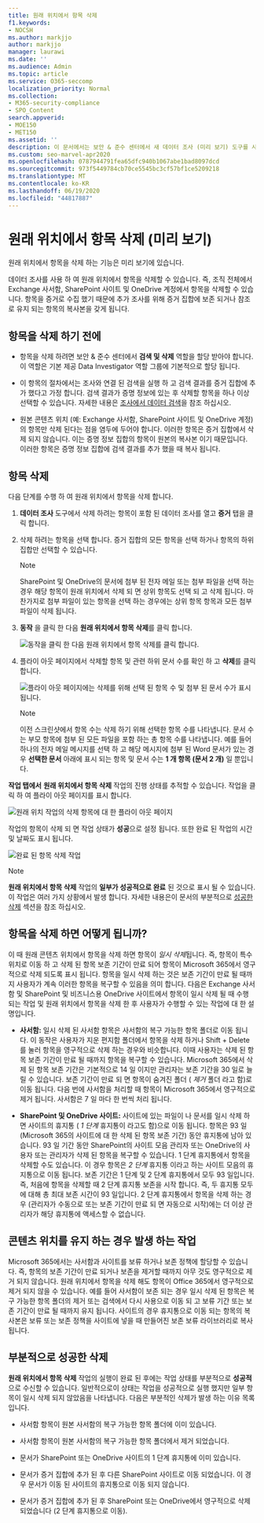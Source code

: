 ```yaml
---
title: 원래 위치에서 항목 삭제
f1.keywords:
- NOCSH
ms.author: markjjo
author: markjjo
manager: laurawi
ms.date: ''
ms.audience: Admin
ms.topic: article
ms.service: O365-seccomp
localization_priority: Normal
ms.collection:
- M365-security-compliance
- SPO_Content
search.appverid:
- MOE150
- MET150
ms.assetid: ''
description: 이 문서에서는 보안 & 준수 센터에서 새 데이터 조사 (미리 보기) 도구를 사용 하 여 원래 위치에서 항목을 삭제 하는 방법을 설명 합니다.
ms.custom: seo-marvel-apr2020
ms.openlocfilehash: 0787944791fea65dfc940b1067abe1bad8097dcd
ms.sourcegitcommit: 973f5449784cb70ce5545bc3cf57bf1ce5209218
ms.translationtype: MT
ms.contentlocale: ko-KR
ms.lasthandoff: 06/19/2020
ms.locfileid: "44817887"
---
```

# <a name="delete-items-from-their-original-location-preview"></a>원래 위치에서 항목 삭제 (미리 보기)

원래 위치에서 항목을 삭제 하는 기능은 미리 보기에 있습니다.

데이터 조사를 사용 하 여 원래 위치에서 항목을 삭제할 수 있습니다. 즉, 조직 전체에서 Exchange 사서함, SharePoint 사이트 및 OneDrive 계정에서 항목을 삭제할 수 있습니다. 항목을 증거로 수집 했기 때문에 추가 조사를 위해 증거 집합에 보존 되거나 참조로 유지 되는 항목의 복사본을 갖게 됩니다.

## <a name="before-you-delete-items"></a>항목을 삭제 하기 전에

- 항목을 삭제 하려면 보안 & 준수 센터에서 **검색 및 삭제** 역할을 할당 받아야 합니다. 이 역할은 기본 제공 Data Investigator 역할 그룹에 기본적으로 할당 됩니다.

- 이 항목의 절차에서는 조사와 연결 된 검색을 실행 하 고 검색 결과를 증거 집합에 추가 했다고 가정 합니다. 검색 결과가 증명 정보에 있는 후 삭제할 항목을 하나 이상 선택할 수 있습니다. 자세한 내용은 [조사에서 데이터 검색](search-for-data.md)을 참조 하십시오.

- 원본 콘텐츠 위치 (예: Exchange 사서함, SharePoint 사이트 및 OneDrive 계정)의 항목만 삭제 된다는 점을 염두에 두어야 합니다. 이러한 항목은 증거 집합에서 삭제 되지 않습니다. 이는 증명 정보 집합의 항목이 원본의 복사본 이기 때문입니다. 이러한 항목은 증명 정보 집합에 검색 결과를 추가 했을 때 복사 됩니다.

## <a name="delete-items"></a>항목 삭제

다음 단계를 수행 하 여 원래 위치에서 항목을 삭제 합니다.

1. **데이터 조사** 도구에서 삭제 하려는 항목이 포함 된 데이터 조사를 열고 **증거** 탭을 클릭 합니다.

2. 삭제 하려는 항목을 선택 합니다. 증거 집합의 모든 항목을 선택 하거나 항목의 하위 집합만 선택할 수 있습니다.

   > [!NOTE]
   > SharePoint 및 OneDrive의 문서에 첨부 된 전자 메일 또는 첨부 파일을 선택 하는 경우 해당 항목이 원래 위치에서 삭제 되 면 상위 항목도 선택 되 고 삭제 됩니다. 마찬가지로 첨부 파일이 있는 항목을 선택 하는 경우에는 상위 항목 항목과 모든 첨부 파일이 삭제 됩니다.
 
2. **동작** 을 클릭 한 다음 **원래 위치에서 항목 삭제**를 클릭 합니다.

   ![동작을 클릭 한 다음 원래 위치에서 항목 삭제를 클릭 합니다.](../media/DataInvestigationsDeleteItems1.png)

3. 플라이 아웃 페이지에서 삭제할 항목 및 관련 하위 문서 수를 확인 하 고 **삭제**를 클릭 합니다.

   ![플라이 아웃 페이지에는 삭제를 위해 선택 된 항목 수 및 첨부 된 문서 수가 표시 됩니다.](../media/DataInvestigationsDeleteItems2.png)

   > [!NOTE]
   > 이전 스크린샷에서 항목 수는 삭제 하기 위해 선택한 항목 수를 나타냅니다. 문서 수는 부모 항목에 첨부 된 모든 파일을 포함 하는 총 항목 수를 나타냅니다. 예를 들어 하나의 전자 메일 메시지를 선택 하 고 해당 메시지에 첨부 된 Word 문서가 있는 경우 **선택한 문서** 아래에 표시 되는 항목 및 문서 수는 **1 개 항목 (문서 2 개)** 일 뿐입니다.

**작업 탭에서** **원래 위치에서 항목 삭제** 작업의 진행 상태를 추적할 수 있습니다. 작업을 클릭 하 여 플라이 아웃 페이지를 표시 합니다.

![원래 위치 작업의 삭제 항목에 대 한 플라이 아웃 페이지](../media/DataInvestigationsDeleteItems3.png)

작업의 항목이 삭제 되 면 작업 상태가 **성공**으로 설정 됩니다. 또한 완료 된 작업의 시간 및 날짜도 표시 됩니다.

![완료 된 항목 삭제 작업](../media/DataInvestigationsDeleteItems4.png)

> [!NOTE]
> **원래 위치에서 항목 삭제** 작업의 **일부가 성공적으로 완료** 된 것으로 표시 될 수 있습니다. 이 작업은 여러 가지 상황에서 발생 합니다. 자세한 내용은이 문서의 부분적으로 [성공한 삭제](#partially-successful-deletions) 섹션을 참조 하십시오.

## <a name="what-happens-when-you-delete-items"></a>항목을 삭제 하면 어떻게 됩니까?

이 때 원래 콘텐츠 위치에서 항목을 삭제 하면 항목이 *일시 삭제*됩니다. 즉, 항목이 특수 위치로 이동 하 고 삭제 된 항목 보존 기간이 만료 되어 항목이 Microsoft 365에서 영구적으로 삭제 되도록 표시 됩니다. 항목을 일시 삭제 하는 것은 보존 기간이 만료 될 때까지 사용자가 계속 이러한 항목을 복구할 수 있음을 의미 합니다. 다음은 Exchange 사서함 및 SharePoint 및 비즈니스용 OneDrive 사이트에서 항목이 일시 삭제 될 때 수행 되는 작업 및 원래 위치에서 항목을 삭제 한 후 사용자가 수행할 수 있는 작업에 대 한 설명입니다.

- **사서함:** 일시 삭제 된 사서함 항목은 사서함의 복구 가능한 항목 폴더로 이동 됩니다. 이 동작은 사용자가 지운 편지함 폴더에서 항목을 삭제 하거나 Shift + Delete를 눌러 항목을 영구적으로 삭제 하는 경우와 비슷합니다. 이때 사용자는 삭제 된 항목 보존 기간이 만료 될 때까지 항목을 복구할 수 있습니다. Microsoft 365에서 삭제 된 항목 보존 기간은 기본적으로 14 일 이지만 관리자는 보존 기간을 30 일로 늘릴 수 있습니다. 보존 기간이 만료 되 면 항목이 숨겨진 폴더 ( *제거* 폴더 라고 함)로 이동 됩니다. 다음 번에 사서함을 처리할 때 항목이 Microsoft 365에서 영구적으로 제거 됩니다. 사서함은 7 일 마다 한 번씩 처리 됩니다.

- **SharePoint 및 OneDrive 사이트:** 사이트에 있는 파일이 나 문서를 일시 삭제 하면 사이트의 휴지통 ( *1 단계* 휴지통이 라고도 함)으로 이동 됩니다. 항목은 93 일 (Microsoft 365의 사이트에 대 한 삭제 된 항목 보존 기간) 동안 휴지통에 남아 있습니다. 93 일 기간 동안 SharePoint의 사이트 모음 관리자 또는 OneDrive의 사용자 또는 관리자가 삭제 된 항목을 복구할 수 있습니다. 1 단계 휴지통에서 항목을 삭제할 수도 있습니다. 이 경우 항목은 *2 단계* 휴지통 이라고 하는 사이트 모음의 휴지통으로 이동 됩니다. 보존 기간은 1 단계 및 2 단계 휴지통에서 모두 93 일입니다. 즉, 처음에 항목을 삭제할 때 2 단계 휴지통 보존을 시작 합니다. 즉, 두 휴지통 모두에 대해 총 최대 보존 시간이 93 일입니다. 2 단계 휴지통에서 항목을 삭제 하는 경우 (관리자가 수동으로 또는 보존 기간이 만료 되 면 자동으로 시작)에는 더 이상 관리자가 해당 휴지통에 액세스할 수 없습니다.

## <a name="what-happens-if-a-content-location-is-on-hold"></a>콘텐츠 위치를 유지 하는 경우 발생 하는 작업

Microsoft 365에서는 사서함과 사이트를 보류 하거나 보존 정책에 할당할 수 있습니다. 즉, 항목의 보존 기간이 만료 되거나 보존을 제거할 때까지 아무 것도 영구적으로 제거 되지 않습니다. 원래 위치에서 항목을 삭제 해도 항목이 Office 365에서 영구적으로 제거 되지 않을 수 있습니다. 예를 들어 사서함이 보존 되는 경우 일시 삭제 된 항목은 복구 가능한 항목 폴더의 제거 또는 검색에서 다시 사용으로 이동 되 고 보류 기간 또는 보존 기간이 만료 될 때까지 유지 됩니다. 사이트의 경우 휴지통으로 이동 되는 항목의 복사본은 보류 또는 보존 정책을 사이트에 넣을 때 만들어진 보존 보류 라이브러리로 복사 됩니다.

## <a name="partially-successful-deletions"></a>부분적으로 성공한 삭제

**원래 위치에서 항목 삭제** 작업의 실행이 완료 된 후에는 작업 상태를 부분적으로 **성공적**으로 수신할 수 있습니다. 일반적으로이 상태는 작업을 성공적으로 실행 했지만 일부 항목이 일시 삭제 되지 않았음을 나타냅니다. 다음은 부분적인 삭제가 발생 하는 이유 목록입니다.

- 사서함 항목이 원본 사서함의 복구 가능한 항목 폴더에 이미 있습니다.

- 사서함 항목이 원본 사서함의 복구 가능한 항목 폴더에서 제거 되었습니다.

- 문서가 SharePoint 또는 OneDrive 사이트의 1 단계 휴지통에 이미 있습니다.

- 문서가 증거 집합에 추가 된 후 다른 SharePoint 사이트로 이동 되었습니다. 이 경우 문서가 이동 된 사이트의 휴지통으로 이동 되지 않습니다.

- 문서가 증거 집합에 추가 된 후 SharePoint 또는 OneDrive에서 영구적으로 삭제 되었습니다 (2 단계 휴지통으로 이동).
